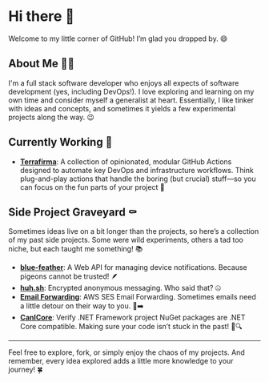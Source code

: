 # Hi there 👋

Welcome to my little corner of GitHub! I’m glad you dropped by. 😄

## About Me 🧑‍💻

I'm a full stack software developer who enjoys all expects of software development (yes, including DevOps!). I love exploring and learning on my own time and consider myself a generalist at heart. Essentially, I like tinker with ideas and concepts, and sometimes it yields a few experimental projects along the way. 😉

## Currently Working 🔨

- **[Terrafirma](https://github.com/adelinosousa/terrafirma)**: A collection of opinionated, modular GitHub Actions designed to automate key DevOps and infrastructure workflows. Think plug-and-play actions that handle the boring (but crucial) stuff—so you can focus on the fun parts of your project 🚀

## Side Project Graveyard ⚰️

Sometimes ideas live on a bit longer than the projects, so here’s a collection of my past side projects. Some were wild experiments, others a tad too niche, but each taught me something! 📚

- **[blue-feather](https://github.com/adelinosousa/blue-feather)**: A Web API for managing device notifications. Because pigeons cannot be trusted! 🪶
- **[huh.sh](https://github.com/adelinosousa/huh.sh)**: Encrypted anonymous messaging. Who said that? 🤐
- **[Email Forwarding](https://github.com/adelinosousa/demos/tree/main/EmailForwarding)**: AWS SES Email Forwarding. Sometimes emails need a little detour on their way to you. 📧➡️
- **[CanICore](https://github.com/adelinosousa/canicore)**: Verify .NET Framework project NuGet packages are .NET Core compatible. Making sure your code isn’t stuck in the past! 📜🔍

---

Feel free to explore, fork, or simply enjoy the chaos of my projects. And remember, every idea explored adds a little more knowledge to your journey! 🍀
